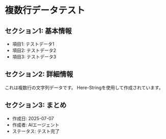 ﻿# 複数行データテスト
## セクション1: 基本情報
- 項目1: テストデータ1
- 項目2: テストデータ2
- 項目3: テストデータ3

## セクション2: 詳細情報
これは複数行の文字列データです。
Here-Stringを使用して作成されています。

## セクション3: まとめ
- 作成日: 2025-07-07
- 作成者: AIエージェント
- ステータス: テスト完了
